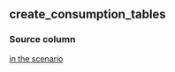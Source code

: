 
## create_consumption_tables

### Source column
[in the scenario](scenario.md#kilometers_column_for_consumption)